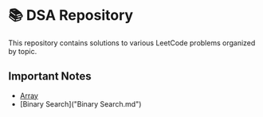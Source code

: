 # 📚 DSA Repository

This repository contains solutions to various LeetCode problems organized by topic.

## Important Notes

- [Array](Array.md)
- [Binary Search]("Binary Search.md")
